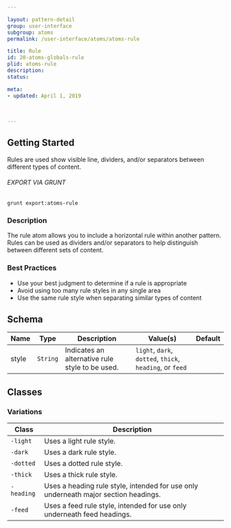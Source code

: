 ```yaml
---

layout: pattern-detail
group: user-interface
subgroup: atoms
permalink: /user-interface/atoms/atoms-rule

title: Rule
id: 20-atoms-globals-rule
plid: atoms-rule
description: 
status: 

meta:
- updated: April 1, 2019
  
  
  
---
```



## Getting Started

Rules are used show visible line, dividers, and/or separators between different types of content.

###### EXPORT VIA GRUNT

```
grunt export:atoms-rule
```


### Description

The rule atom allows you to include a horizontal rule within another pattern. Rules can be used as dividers and/or separators to help distinguish between different sets of content.

### Best Practices

- Use your best judgment to determine if a rule is appropriate
- Avoid using too many rule styles in any single area
- Use the same rule style when separating similar types of content


## Schema

| Name  | Type      | Description                                       | Value(s)                                                 | Default   |
|-------|-----------|---------------------------------------------------|----------------------------------------------------------|-----------|
| style | `String`  | Indicates an alternative rule style to be used.   | `light`, `dark`, `dotted`, `thick`, `heading`, or `feed` |           |


## Classes

### Variations

| Class       | Description                                                                         |
|-------------|-------------------------------------------------------------------------------------|
| `-light`    | Uses a light rule style.                                                            |
| `-dark`     | Uses a dark rule style.                                                             |
| `-dotted`   | Uses a dotted rule style.                                                           |
| `-thick`    | Uses a thick rule style.                                                            |
| `-heading`  | Uses a heading rule style, intended for use only underneath major section headings. |
| `-feed`     | Uses a feed rule style, intended for use only underneath feed headings.             |
